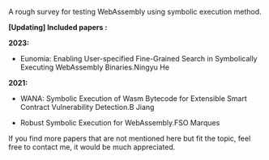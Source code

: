 A rough survey for testing WebAssembly using symbolic execution method.



**[Updating] Included papers :**

 **2023:**

- Eunomia: Enabling User-specified Fine-Grained Search in Symbolically Executing WebAssembly Binaries.Ningyu He

 **2021:**

- WANA: Symbolic Execution of Wasm Bytecode for Extensible Smart Contract Vulnerability Detection.B Jiang

- Robust Symbolic Execution for WebAssembly.FSO Marques


If you find more papers that are not mentioned here but fit the topic, feel free to contact me, it would be much appreciated.